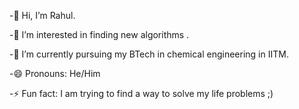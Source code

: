-👋 Hi, I’m Rahul.

-👀 I’m interested in finding new algorithms .

-🌱 I’m currently pursuing my BTech in chemical engineering in IITM.

-😄 Pronouns: He/Him

-⚡ Fun fact: I am trying to find a way to solve my life problems ;)
